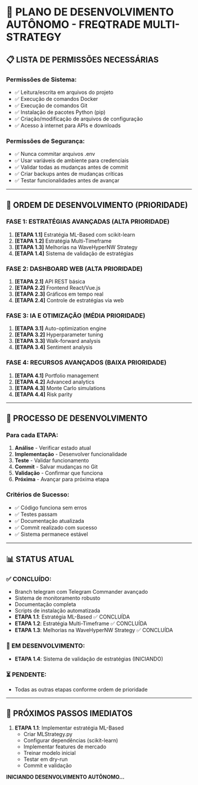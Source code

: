# 🚀 PLANO DE DESENVOLVIMENTO AUTÔNOMO - FREQTRADE MULTI-STRATEGY

## 📋 **LISTA DE PERMISSÕES NECESSÁRIAS**

### **Permissões de Sistema:**
- ✅ Leitura/escrita em arquivos do projeto
- ✅ Execução de comandos Docker
- ✅ Execução de comandos Git
- ✅ Instalação de pacotes Python (pip)
- ✅ Criação/modificação de arquivos de configuração
- ✅ Acesso à internet para APIs e downloads

### **Permissões de Segurança:**
- ✅ Nunca commitar arquivos .env
- ✅ Usar variáveis de ambiente para credenciais
- ✅ Validar todas as mudanças antes de commit
- ✅ Criar backups antes de mudanças críticas
- ✅ Testar funcionalidades antes de avançar

---

## 🎯 **ORDEM DE DESENVOLVIMENTO (PRIORIDADE)**

### **FASE 1: ESTRATÉGIAS AVANÇADAS (ALTA PRIORIDADE)**
1. **[ETAPA 1.1]** Estratégia ML-Based com scikit-learn
2. **[ETAPA 1.2]** Estratégia Multi-Timeframe
3. **[ETAPA 1.3]** Melhorias na WaveHyperNW Strategy
4. **[ETAPA 1.4]** Sistema de validação de estratégias

### **FASE 2: DASHBOARD WEB (ALTA PRIORIDADE)**
1. **[ETAPA 2.1]** API REST básica
2. **[ETAPA 2.2]** Frontend React/Vue.js
3. **[ETAPA 2.3]** Gráficos em tempo real
4. **[ETAPA 2.4]** Controle de estratégias via web

### **FASE 3: IA E OTIMIZAÇÃO (MÉDIA PRIORIDADE)**
1. **[ETAPA 3.1]** Auto-optimization engine
2. **[ETAPA 3.2]** Hyperparameter tuning
3. **[ETAPA 3.3]** Walk-forward analysis
4. **[ETAPA 3.4]** Sentiment analysis

### **FASE 4: RECURSOS AVANÇADOS (BAIXA PRIORIDADE)**
1. **[ETAPA 4.1]** Portfolio management
2. **[ETAPA 4.2]** Advanced analytics
3. **[ETAPA 4.3]** Monte Carlo simulations
4. **[ETAPA 4.4]** Risk parity

---

## 🔄 **PROCESSO DE DESENVOLVIMENTO**

### **Para cada ETAPA:**
1. **Análise** - Verificar estado atual
2. **Implementação** - Desenvolver funcionalidade
3. **Teste** - Validar funcionamento
4. **Commit** - Salvar mudanças no Git
5. **Validação** - Confirmar que funciona
6. **Próxima** - Avançar para próxima etapa

### **Critérios de Sucesso:**
- ✅ Código funciona sem erros
- ✅ Testes passam
- ✅ Documentação atualizada
- ✅ Commit realizado com sucesso
- ✅ Sistema permanece estável

---

## 📊 **STATUS ATUAL**

### **✅ CONCLUÍDO:**
- Branch telegram com Telegram Commander avançado
- Sistema de monitoramento robusto
- Documentação completa
- Scripts de instalação automatizada
- **ETAPA 1.1**: Estratégia ML-Based ✅ CONCLUÍDA
- **ETAPA 1.2**: Estratégia Multi-Timeframe ✅ CONCLUÍDA
- **ETAPA 1.3**: Melhorias na WaveHyperNW Strategy ✅ CONCLUÍDA

### **🔄 EM DESENVOLVIMENTO:**
- **ETAPA 1.4**: Sistema de validação de estratégias (INICIANDO)

### **⏳ PENDENTE:**
- Todas as outras etapas conforme ordem de prioridade

---

## 🎯 **PRÓXIMOS PASSOS IMEDIATOS**

1. **ETAPA 1.1**: Implementar estratégia ML-Based
   - Criar MLStrategy.py
   - Configurar dependências (scikit-learn)
   - Implementar features de mercado
   - Treinar modelo inicial
   - Testar em dry-run
   - Commit e validação

**INICIANDO DESENVOLVIMENTO AUTÔNOMO...**
